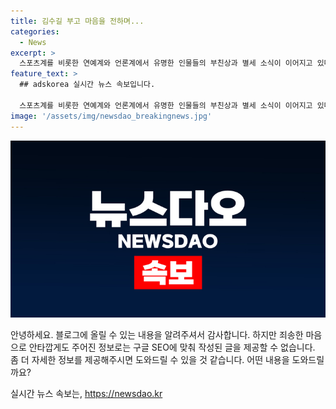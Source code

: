 ```yaml
---
title: 김수길 부고 마음을 전하며...
categories:
  - News
excerpt: >
  스포츠계를 비롯한 연예계와 언론계에서 유명한 인물들의 부친상과 별세 소식이 이어지고 있다. 김수길 씨, 송정호 씨, 정윤 씨, 이병훈 씨, 백영미 씨, 청하 강호 씨, 임경택 씨, 김경자 씨, 최영익 씨, 목준균 씨의 가족들께서 모든 분에게 큰 안타까운 소식을 전하고 있다. 해당 가족들에게 조의를 표하고자 하는 분은 각 가족에 직접 연락할 수 있다.
feature_text: >
  ## adskorea 실시간 뉴스 속보입니다.

  스포츠계를 비롯한 연예계와 언론계에서 유명한 인물들의 부친상과 별세 소식이 이어지고 있다. 김수길 씨, 송정호 씨, 정윤 씨, 이병훈 씨, 백영미 씨, 청하 강호 씨, 임경택 씨, 김경자 씨, 최영익 씨, 목준균 씨의 가족들께서 모든 분에게 큰 안타까운 소식을 전하고 있다. 해당 가족들에게 조의를 표하고자 하는 분은 각 가족에 직접 연락할 수 있다.
image: '/assets/img/newsdao_breakingnews.jpg'
---
```


<p><img src="/assets/img/newsdao_breakingnews.jpg" alt="adskorea 속보" /></p>

<p>안녕하세요. 블로그에 올릴 수 있는 내용을 알려주셔서 감사합니다. 하지만 죄송한 마음으로 안타깝게도 주어진 정보로는 구글 SEO에 맞춰 작성된 글을 제공할 수 없습니다. 좀 더 자세한 정보를 제공해주시면 도와드릴 수 있을 것 같습니다. 어떤 내용을 도와드릴까요?</p>
실시간 뉴스 속보는, <a href="https://newsdao.kr" rel="dofollow">https://newsdao.kr</a>


